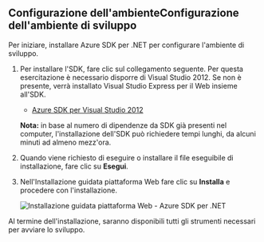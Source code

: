 <h2><a name="setupdevenv"></a><span  class="short-header">Configurazione dell'ambiente</span>Configurazione dell'ambiente di sviluppo</h2>


Per iniziare, installare Azure SDK per .NET per configurare l'ambiente di sviluppo.

1.  Per installare l'SDK, fare clic sul collegamento seguente. Per questa esercitazione è necessario disporre di Visual Studio 2012. Se non è presente, verrà installato Visual Studio Express per il Web insieme all'SDK.
    
    * [Azure SDK per Visual Studio 2012][1]
    
    **Nota:** in base al numero di dipendenze da SDK già presenti nel computer, l'installazione dell'SDK può richiedere tempi lunghi, da alcuni minuti ad almeno mezz'ora.

2.  Quando viene richiesto di eseguire o installare il file eseguibile di installazione, fare clic su **Esegui**.

3.  Nell'Installazione guidata piattaforma Web fare clic su **Installa** e procedere con l'installazione.
    
    ![Installazione guidata piattaforma Web - Azure SDK per
    .NET](./media/install-sdk-2012-only/WebPI46-2012.png)

Al termine dell'installazione, saranno disponibili tutti gli strumenti necessari per avviare lo sviluppo.



[1]: http://go.microsoft.com/fwlink/?LinkID=324323